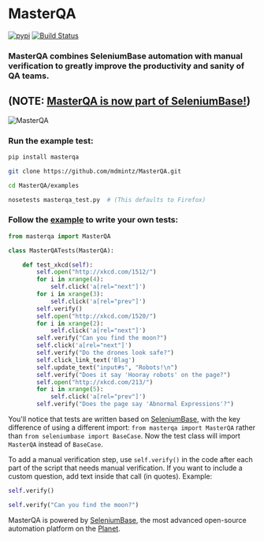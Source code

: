 # MasterQA
[![pypi](https://img.shields.io/pypi/v/masterqa.svg)](https://pypi.python.org/pypi/masterqa) [![Build Status](https://travis-ci.org/mdmintz/MasterQA.svg?branch=master)](https://travis-ci.org/mdmintz/MasterQA)

### MasterQA combines SeleniumBase automation with manual verification to greatly improve the productivity and sanity of QA teams.

## (NOTE: [MasterQA is now part of SeleniumBase!](https://github.com/mdmintz/SeleniumBase/tree/master/seleniumbase/masterqa))

![](http://cdn2.hubspot.net/hubfs/100006/images/hybrid_screen.png "MasterQA")

### Run the example test:
```bash
pip install masterqa

git clone https://github.com/mdmintz/MasterQA.git

cd MasterQA/examples

nosetests masterqa_test.py  # (This defaults to Firefox)
```

### Follow the [example](https://github.com/mdmintz/MasterQA/blob/master/examples/masterqa_test.py) to write your own tests:

```python
from masterqa import MasterQA

class MasterQATests(MasterQA):

    def test_xkcd(self):
        self.open("http://xkcd.com/1512/")
        for i in xrange(4):
            self.click('a[rel="next"]')
        for i in xrange(3):
            self.click('a[rel="prev"]')
        self.verify()
        self.open("http://xkcd.com/1520/")
        for i in xrange(2):
            self.click('a[rel="next"]')
        self.verify("Can you find the moon?")
        self.click('a[rel="next"]')
        self.verify("Do the drones look safe?")
        self.click_link_text('Blag')
        self.update_text("input#s", "Robots!\n")
        self.verify("Does it say 'Hooray robots' on the page?")
        self.open("http://xkcd.com/213/")
        for i in xrange(5):
            self.click('a[rel="prev"]')
        self.verify("Does the page say 'Abnormal Expressions'?")
```

You'll notice that tests are written based on [SeleniumBase](http://seleniumbase.com), with the key difference of using a different import: ``from masterqa import MasterQA`` rather than ``from seleniumbase import BaseCase``. Now the test class will import ``MasterQA`` instead of ``BaseCase``.

To add a manual verification step, use ``self.verify()`` in the code after each part of the script that needs manual verification. If you want to include a custom question, add text inside that call (in quotes). Example:

```python
self.verify()

self.verify("Can you find the moon?")
```

MasterQA is powered by [SeleniumBase](http://seleniumbase.com), the most advanced open-source automation platform on the [Planet](https://en.wikipedia.org/wiki/Earth).
